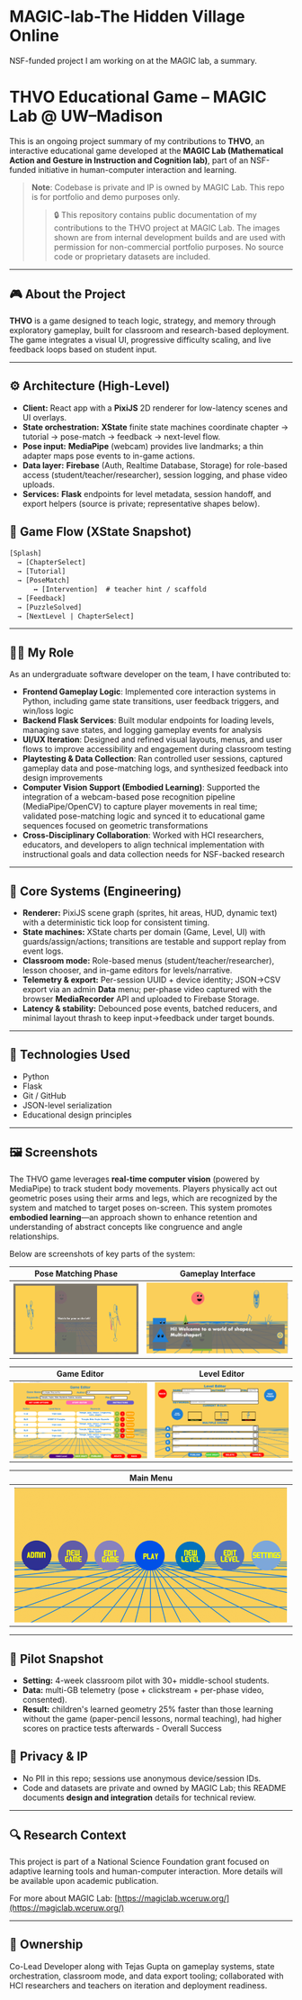 # MAGIC-lab-The Hidden Village Online
NSF-funded project I am working on at the MAGIC lab, a summary.
# THVO Educational Game – MAGIC Lab @ UW–Madison

This is an ongoing project summary of my contributions to **THVO**, an interactive educational game developed at the **MAGIC Lab (Mathematical Action and Gesture in Instruction and Cognition lab)**, part of an NSF-funded initiative in human-computer interaction and learning.

> **Note**: Codebase is private and IP is owned by MAGIC Lab. This repo is for portfolio and demo purposes only.
> > 🔒 This repository contains public documentation of my contributions to the THVO project at MAGIC Lab. The images shown are from internal development builds and are used with permission for non-commercial portfolio purposes. No source code or proprietary datasets are included.


---

## 🎮 About the Project

**THVO** is a game designed to teach logic, strategy, and memory through exploratory gameplay, built for classroom and research-based deployment. The game integrates a visual UI, progressive difficulty scaling, and live feedback loops based on student input.

---
## ⚙️ Architecture (High-Level)

- **Client:** React app with a **PixiJS** 2D renderer for low-latency scenes and UI overlays.
- **State orchestration:** **XState** finite state machines coordinate chapter → tutorial → pose-match → feedback → next-level flow.
- **Pose input:** **MediaPipe** (webcam) provides live landmarks; a thin adapter maps pose events to in-game actions.
- **Data layer:** **Firebase** (Auth, Realtime Database, Storage) for role-based access (student/teacher/researcher), session logging, and phase video uploads.
- **Services:** **Flask** endpoints for level metadata, session handoff, and export helpers (source is private; representative shapes below).

## 🔄 Game Flow (XState Snapshot)

```text
[Splash]
  → [ChapterSelect]
  → [Tutorial]
  → [PoseMatch]
      ↔ [Intervention]  # teacher hint / scaffold
  → [Feedback]
  → [PuzzleSolved]
  → [NextLevel | ChapterSelect]
```
---
## 👨‍💻 My Role

As an undergraduate software developer on the team, I have contributed to:

- **Frontend Gameplay Logic**: Implemented core interaction systems in Python, including game state transitions, user feedback triggers, and win/loss logic  
- **Backend Flask Services**: Built modular endpoints for loading levels, managing save states, and logging gameplay events for analysis  
- **UI/UX Iteration**: Designed and refined visual layouts, menus, and user flows to improve accessibility and engagement during classroom testing  
- **Playtesting & Data Collection**: Ran controlled user sessions, captured gameplay data and pose-matching logs, and synthesized feedback into design improvements  
- **Computer Vision Support (Embodied Learning)**: Supported the integration of a webcam-based pose recognition pipeline (MediaPipe/OpenCV) to capture player movements in real time; validated pose-matching logic and synced it to educational game sequences focused on geometric transformations  
- **Cross-Disciplinary Collaboration**: Worked with HCI researchers, educators, and developers to align technical implementation with instructional goals and data collection needs for NSF-backed research
---

## 🧩 Core Systems (Engineering)

- **Renderer:** PixiJS scene graph (sprites, hit areas, HUD, dynamic text) with a deterministic tick loop for consistent timing.
- **State machines:** XState charts per domain (Game, Level, UI) with guards/assign/actions; transitions are testable and support replay from event logs.
- **Classroom mode:** Role-based menus (student/teacher/researcher), lesson chooser, and in-game editors for levels/narrative.
- **Telemetry & export:** Per-session UUID + device identity; JSON→CSV export via an admin **Data** menu; per-phase video captured with the browser **MediaRecorder** API and uploaded to Firebase Storage.
- **Latency & stability:** Debounced pose events, batched reducers, and minimal layout thrash to keep input→feedback under target bounds.

---

## 🧠 Technologies Used

- Python  
- Flask  
- Git / GitHub  
- JSON-level serialization  
- Educational design principles

---


## 🖼️ Screenshots

The THVO game leverages **real-time computer vision** (powered by MediaPipe) to track student body movements. Players physically act out geometric poses using their arms and legs, which are recognized by the system and matched to target poses on-screen. This system promotes **embodied learning**—an approach shown to enhance retention and understanding of abstract concepts like congruence and angle relationships.

Below are screenshots of key parts of the system:

| **Pose Matching Phase** | **Gameplay Interface** |
|--------------------------|------------------------|
| ![Pose Match](images/pose_match.png) | ![Pose](images/gui.png) |

| **Game Editor** | **Level Editor** |
|------------------|------------------|
| ![Game Editor](images/game_editor.png) | ![New Level](images/new_level1.png) |

| **Main Menu** |
|----------------|
| ![Home Screen](images/home_screen.png) |


---
## 🧪 Pilot Snapshot

- **Setting:** 4-week classroom pilot with 30+ middle-school students.
- **Data:** multi-GB telemetry (pose + clickstream + per-phase video, consented).
- **Result:** children's learned geometry 25% faster than those learning without the game (paper-pencil lessons, normal teaching), had higher scores on practice tests afterwards - Overall Success

## 🔐 Privacy & IP

- No PII in this repo; sessions use anonymous device/session IDs.
- Code and datasets are private and owned by MAGIC Lab; this README documents **design and integration** details for technical review.
---
## 🔍 Research Context

This project is part of a National Science Foundation grant focused on adaptive learning tools and human-computer interaction. More details will be available upon academic publication.

For more about MAGIC Lab: [https://magiclab.wceruw.org/](https://magiclab.wceruw.org/)

--- 
## 👥 Ownership

Co-Lead Developer along with Tejas Gupta on gameplay systems, state orchestration, classroom mode, and data export tooling; collaborated with HCI researchers and teachers on iteration and deployment readiness.

